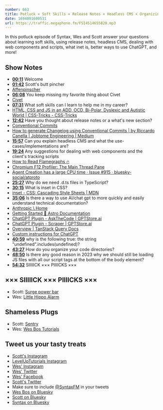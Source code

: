 ```yaml
---
number: 663
title: Potluck × Soft Skills × Release Notes × Headless CMS × Organizing Code × Inet CSS?
date: 1694001600531
url: https://traffic.megaphone.fm/FSI4514655828.mp3
---
```


In this potluck episode of Syntax, Wes and Scott answer your questions about learning soft skills, using release notes, headless CMS, dealing with web components and scripts, what inet is, better ways to use ChatGPT, and more!

## Show Notes

* **[00:11](#t=00:11)** Welcome
* **[01:42](#t=01:42)** Scott's butt pincher
* [Affenpinscher](https://en.wikipedia.org/wiki/Affenpinscher)
* **[06:08](#t=06:08)** You keep missing my favorite thing about Civet
* [Civet](https://en.wikipedia.org/wiki/Civet)
* **[07:31](#t=07:31)** What soft skills can I learn to help me in my career?
* [HTML, CSS and JS in an ADD, OCD, Bi-Polar, Dyslexic and Autistic World | CSS-Tricks - CSS-Tricks](https://css-tricks.com/hmtl-css-and-js-in-an-add-ocd-bi-polar-dyslexic-and-autistic-world/)
* **[12:42](#t=12:42)** Have you thought about release notes or a what's new section?
* [Conventional Commits](https://www.conventionalcommits.org/en/v1.0.0/)
* [How to generate Changelog using Conventional Commits | by Riccardo Canella | Jobtome Engineering | Medium](https://medium.com/jobtome-engineering/how-to-generate-changelog-using-conventional-commits-10be40f5826c)
* **[15:57](#t=15:57)** Can you explain headless CMS and what the use-cases/implementations are?
* **[19:24](#t=19:24)** Any suggestions for dealing with web components and the client's tracking scripts
* [How to Read Flamegraphs 🔥](https://www.webperf.tips/tip/understanding-flamegraphs/)
* [Chromium F12 Profiler: The Main Thread Pane](https://www.webperf.tips/tip/main-profiler-pane/)
* [Agent Creation has a large CPU time · Issue #915 · bluesky-social/atproto](https://github.com/bluesky-social/atproto/issues/915#issuecomment-1539112436)
* **[25:27](#t=25:27)** Why do we need .d.ts files in TypeScript?
* **[30:15](#t=30:15)** What is inset in CSS?
* [inset - CSS: Cascading Style Sheets | MDN](https://developer.mozilla.org/en-US/docs/Web/CSS/inset)
* **[35:06](#t=35:06)** Is there a way to use AI/chat gpt to more quickly and easily understand technical documentation?
* [Anthropic \ Home](https://www.anthropic.com/)
* [Getting Started 🚀 Astro Documentation](https://docs.astro.build/en/getting-started/)
* [ChatGPT Plugin - AskTheCode | GPTStore.ai](https://gptstore.ai/plugins/askthecode-dsomok-online)
* [ChatGPT Plugin - Scraper | GPTStore.ai](https://gptstore.ai/plugins/api-gafo-tech)
* [Overview | TanStack Query Docs](https://tanstack.com/query/v4/docs/react/overview)
* [Custom instructions for ChatGPT](https://openai.com/blog/custom-instructions-for-chatgpt)
* **[40:59](#t=40:59)** why is the following true: the string "undefined".includes(undefined)?
* **[43:27](#t=43:27)** How do you organize your code directories?
* **[48:50](#t=48:50)** Is there any good reason in 2023 why we should still be loading JS files with all our script tags at the bottom of the body element?
* **[54:32](#t=54:32)** SIIIIICK ××× PIIIICKS ×××

## ××× SIIIIICK ××× PIIIICKS ×××

* Scott: [Surge power bar](https://amzn.to/3YMdzpR)
* Wes: [Little Hippo Alarm](https://amzn.to/3EqvxVH)

## Shameless Plugs

* Scott: [Sentry](https://sentry.io)
* Wes: [Wes Bos Tutorials](https://wesbos.com/courses)

## Tweet us your tasty treats

* [Scott's Instagram](https://www.instagram.com/stolinski/)
* [LevelUpTutorials Instagram](https://www.instagram.com/LevelUpTutorials/)
* [Wes' Instagram](https://www.instagram.com/wesbos/)
* [Wes' Twitter](https://twitter.com/wesbos)
* [Wes' Facebook](https://www.facebook.com/wesbos.developer)
* [Scott's Twitter](https://twitter.com/stolinski)
* Make sure to include [@SyntaxFM](https://twitter.com/SyntaxFM) in your tweets
* [Wes Bos on Bluesky](https://bsky.app/profile/wesbos.com)
* [Scott on Bluesky](https://bsky.app/profile/tolin.ski)
* [Syntax on Bluesky](https://bsky.app/profile/syntax.fm)
